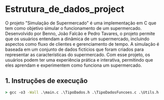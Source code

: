 # Estrutura_de_dados_project
O projeto "Simulação de Supermercado" é uma implementação em C que tem como objetivo simular o funcionamento de um supermercado. Desenvolvido por Benno, João Falcão e Pedro Tavares, o projeto permite que os usuários entendam a dinâmica de um supermercado, incluindo aspectos como fluxo de clientes e gerenciamento de tempo. A simulação é baseada em um conjunto de dados fictícios que foram criados para representar as características do supermercado. Com esse projeto, os usuários podem ter uma experiência prática e interativa, permitindo que eles aprendam e experimentem como funciona um supermercado.

## 1. Instruções de execução
```cmd
> gcc -o3 -Wall .\main.c .\TipoDados.h .\TipoDadosFuncoes.c .\Utils.h .\ListaLigada.h .\ListaLigadaFuncoes.c .\Import_Export.c -o  run.exe
```